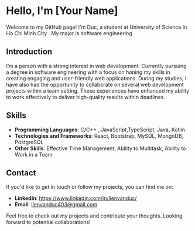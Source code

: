 # Hello, I'm [Your Name]

Welcome to my GitHub page! I'm Duc, a student at University of Science in Ho Chi Minh City . My major is software engineering  

## Introduction

I’m a person with a strong interest in web development. Currently pursuing a degree in software 
engineering with a focus on honing my skills in creating engaging and user-friendly web applications.
During my studies, I have also had the opportunity to collaborate on several web development projects 
within a team setting. These experiences have enhanced my ability to work effectively to deliver high-quality results within deadlines. 

## Skills

- **Programming Languages**: C/C++ , JavaScript,TypeScript, Java, Kotlin 
- **Technologies and Frameworks**: React, Bootstrap, MySQL, MongoDB, PostgreSQL
- **Other Skills**: Effective Time Management, Ability to Multitask, Ability to Work in a Team   

## Contact

If you'd like to get in touch or follow my projects, you can find me on:

- **LinkedIn**: https://www.linkedin.com/in/lienvanduc/
- **Email**: lienvanduc403@gmail.com


Feel free to check out my projects and contribute your thoughts. Looking forward to potential collaborations!
